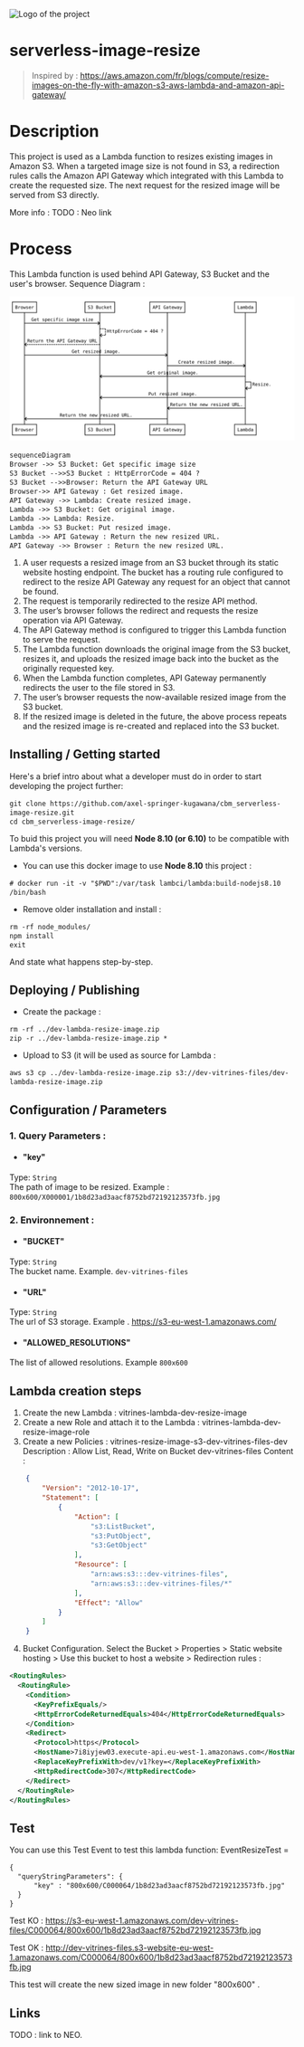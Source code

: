 ![Logo of the project](https://raw.githubusercontent.com/jehna/readme-best-practices/master/sample-logo.png)

# serverless-image-resize
> Inspired by : https://aws.amazon.com/fr/blogs/compute/resize-images-on-the-fly-with-amazon-s3-aws-lambda-and-amazon-api-gateway/

# Description

This project is used as a Lambda function to resizes existing images in Amazon S3.
When a targeted image size is not found in S3, a redirection rules calls the Amazon API Gateway which integrated with this Lambda to create the requested size.
The next request for the resized image will be served from S3 directly.

More info : TODO : Neo link

# Process

This Lambda function is used behind API Gateway, S3 Bucket and the user's browser.
Sequence Diagram :

![Sequence Diagram](./diagram.svg)

```mermaid
sequenceDiagram
Browser ->> S3 Bucket: Get specific image size
S3 Bucket -->>S3 Bucket : HttpErrorCode = 404 ? 
S3 Bucket -->>Browser: Return the API Gateway URL
Browser->> API Gateway : Get resized image.
API Gateway ->> Lambda: Create resized image.
Lambda ->> S3 Bucket: Get original image.
Lambda ->> Lambda: Resize.
Lambda ->> S3 Bucket: Put resized image.
Lambda ->> API Gateway : Return the new resized URL.
API Gateway ->> Browser : Return the new resized URL.
```

1.  A user requests a resized image from an S3 bucket through its static website hosting endpoint. The bucket has a routing rule configured to redirect to the resize API Gateway any request for an object that cannot be found.
2.  The request is temporarily redirected to the resize API method.
3.  The user’s browser follows the redirect and requests the resize operation via API Gateway.
4.  The API Gateway method is configured to trigger this Lambda function to serve the request.
5.  The Lambda function downloads the original image from the S3 bucket, resizes it, and uploads the resized image back into the bucket as the originally requested key.
6.  When the Lambda function completes, API Gateway permanently redirects the user to the file stored in S3.
7.  The user’s browser requests the now-available resized image from the S3 bucket.
8.  If the resized image is deleted in the future, the above process repeats and the resized image is re-created and replaced into the S3 bucket.


## Installing / Getting started

Here's a brief intro about what a developer must do in order to start developing the project further:

```shell
git clone https://github.com/axel-springer-kugawana/cbm_serverless-image-resize.git
cd cbm_serverless-image-resize/
```
To buid this project you will need **Node 8.10 (or 6.10)** to be compatible with Lambda's versions.

- You can use this docker image to use **Node 8.10** this project :
```shell
# docker run -it -v "$PWD":/var/task lambci/lambda:build-nodejs8.10 /bin/bash
```
- Remove older installation and install : 
```shell
rm -rf node_modules/
npm install
exit
```

And state what happens step-by-step.

## Deploying / Publishing

- Create the package :
```shell
rm -rf ../dev-lambda-resize-image.zip
zip -r ../dev-lambda-resize-image.zip *
```
- Upload to S3 (it will be used as source for Lambda :
```shell
aws s3 cp ../dev-lambda-resize-image.zip s3://dev-vitrines-files/dev-lambda-resize-image.zip
```

## Configuration / Parameters


### 1. Query Parameters :
- #### "key"
Type: `String`  
The path of image to be resized. Example : `800x600/X000001/1b8d23ad3aacf8752bd72192123573fb.jpg`

### 2. Environnement :
- #### "BUCKET"
Type: `String`  
The bucket name. Example. `dev-vitrines-files`
- #### "URL"
Type: `String`  
The url of S3 storage. Example . https://s3-eu-west-1.amazonaws.com/
- #### "ALLOWED_RESOLUTIONS"
The list of allowed resolutions. Example `800x600`


## Lambda creation steps

1. Create the new Lambda : vitrines-lambda-dev-resize-image
2. Create a new Role and attach it to the Lambda   : vitrines-lambda-dev-resize-image-role
3. Create a new Policies : vitrines-resize-image-s3-dev-vitrines-files-dev
Description : Allow List, Read, Write on Bucket dev-vitrines-files
Content : 
```JSON
    {
        "Version": "2012-10-17",
        "Statement": [
            {
                "Action": [
                    "s3:ListBucket",
                    "s3:PutObject",
                    "s3:GetObject"
                ],
                "Resource": [
                    "arn:aws:s3:::dev-vitrines-files",
                    "arn:aws:s3:::dev-vitrines-files/*"
                ],
                "Effect": "Allow"
            }
        ]
    }
```
4. Bucket Configuration.
Select the Bucket > Properties > Static website hosting > Use this bucket to host a website > Redirection rules :
```XML
<RoutingRules>
  <RoutingRule>
    <Condition>
      <KeyPrefixEquals/>
      <HttpErrorCodeReturnedEquals>404</HttpErrorCodeReturnedEquals>
    </Condition>
    <Redirect>
      <Protocol>https</Protocol>
      <HostName>7i8iyjew03.execute-api.eu-west-1.amazonaws.com</HostName>
      <ReplaceKeyPrefixWith>dev/v1?key=</ReplaceKeyPrefixWith>
      <HttpRedirectCode>307</HttpRedirectCode>
    </Redirect>
  </RoutingRule>
</RoutingRules>
```


## Test 

You can use this Test Event to test this lambda function:
EventResizeTest = 
```
{
  "queryStringParameters": {
      "key" : "800x600/C000064/1b8d23ad3aacf8752bd72192123573fb.jpg"
  }
}
```


Test KO : https://s3-eu-west-1.amazonaws.com/dev-vitrines-files/C000064/800x600/1b8d23ad3aacf8752bd72192123573fb.jpg

Test OK : http://dev-vitrines-files.s3-website-eu-west-1.amazonaws.com/C000064/800x600/1b8d23ad3aacf8752bd72192123573fb.jpg

This test will create the new sized image in new folder "800x600" .


## Links

TODO : link to NEO.

